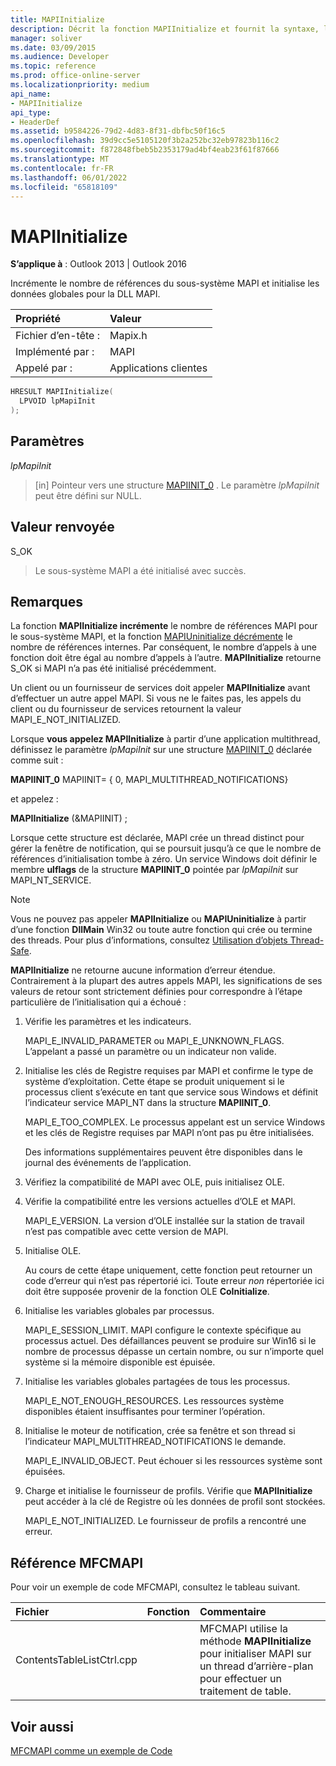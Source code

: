 ```yaml
---
title: MAPIInitialize
description: Décrit la fonction MAPIInitialize et fournit la syntaxe, les paramètres, les remarques et les références MFCMAPI.
manager: soliver
ms.date: 03/09/2015
ms.audience: Developer
ms.topic: reference
ms.prod: office-online-server
ms.localizationpriority: medium
api_name:
- MAPIInitialize
api_type:
- HeaderDef
ms.assetid: b9584226-79d2-4d83-8f31-dbfbc50f16c5
ms.openlocfilehash: 39d9cc5e5105120f3b2a252bc32eb97823b116c2
ms.sourcegitcommit: f872848fbeb5b2353179ad4bf4eab23f61f87666
ms.translationtype: MT
ms.contentlocale: fr-FR
ms.lasthandoff: 06/01/2022
ms.locfileid: "65818109"
---
```

# <a name="mapiinitialize"></a>MAPIInitialize

  
  
**S’applique à** : Outlook 2013 | Outlook 2016 
  
Incrémente le nombre de références du sous-système MAPI et initialise les données globales pour la DLL MAPI. 
  
|Propriété |Valeur |
|:-----|:-----|
|Fichier d’en-tête :  <br/> |Mapix.h  <br/> |
|Implémenté par :  <br/> |MAPI  <br/> |
|Appelé par :  <br/> |Applications clientes  <br/> |
   
```cpp
HRESULT MAPIInitialize(
  LPVOID lpMapiInit
);
```

## <a name="parameters"></a>Paramètres

 _lpMapiInit_
  
> [in] Pointeur vers une structure [MAPIINIT_0](mapiinit_0.md) . Le paramètre  _lpMapiInit_ peut être défini sur NULL. 
    
## <a name="return-value"></a>Valeur renvoyée

S_OK 
  
> Le sous-système MAPI a été initialisé avec succès.
    
## <a name="remarks"></a>Remarques

La fonction **MAPIInitialize incrémente** le nombre de références MAPI pour le sous-système MAPI, et la fonction [MAPIUninitialize décrémente](mapiuninitialize.md) le nombre de références internes. Par conséquent, le nombre d’appels à une fonction doit être égal au nombre d’appels à l’autre. **MAPIInitialize** retourne S_OK si MAPI n’a pas été initialisé précédemment. 
  
Un client ou un fournisseur de services doit appeler **MAPIInitialize** avant d’effectuer un autre appel MAPI. Si vous ne le faites pas, les appels du client ou du fournisseur de services retournent la valeur MAPI_E_NOT_INITIALIZED. 
  
Lorsque **vous appelez MAPIInitialize** à partir d’une application multithread, définissez le paramètre  _lpMapiInit_ sur une structure [MAPIINIT_0](mapiinit_0.md) déclarée comme suit : 
  
 **MAPIINIT_0** MAPIINIT= { 0, MAPI_MULTITHREAD_NOTIFICATIONS} 
  
et appelez : 
  
 **MAPIInitialize** (&amp;MAPIINIT) ; 
  
Lorsque cette structure est déclarée, MAPI crée un thread distinct pour gérer la fenêtre de notification, qui se poursuit jusqu’à ce que le nombre de références d’initialisation tombe à zéro. Un service Windows doit définir le membre **ulflags** de la structure **MAPIINIT_0** pointée par _lpMapiInit_ sur MAPI_NT_SERVICE. 
  
> [!NOTE]
> Vous ne pouvez pas appeler **MAPIInitialize** ou **MAPIUninitialize** à partir d’une fonction **DllMain** Win32 ou toute autre fonction qui crée ou termine des threads. Pour plus d’informations, consultez [Utilisation d’objets Thread-Safe](using-thread-safe-objects.md). 
  
 **MAPIInitialize** ne retourne aucune information d’erreur étendue. Contrairement à la plupart des autres appels MAPI, les significations de ses valeurs de retour sont strictement définies pour correspondre à l’étape particulière de l’initialisation qui a échoué : 
  
1. Vérifie les paramètres et les indicateurs.
    
    MAPI_E_INVALID_PARAMETER ou MAPI_E_UNKNOWN_FLAGS. L’appelant a passé un paramètre ou un indicateur non valide.
    
2. Initialise les clés de Registre requises par MAPI et confirme le type de système d’exploitation. Cette étape se produit uniquement si le processus client s’exécute en tant que service sous Windows et définit l’indicateur service MAPI_NT dans la structure **MAPIINIT_0**. 
    
    MAPI_E_TOO_COMPLEX. Le processus appelant est un service Windows et les clés de Registre requises par MAPI n’ont pas pu être initialisées. 
    
    Des informations supplémentaires peuvent être disponibles dans le journal des événements de l’application.
    
3. Vérifiez la compatibilité de MAPI avec OLE, puis initialisez OLE.
    
1. Vérifie la compatibilité entre les versions actuelles d’OLE et MAPI. 
    
    MAPI_E_VERSION. La version d’OLE installée sur la station de travail n’est pas compatible avec cette version de MAPI.
    
2. Initialise OLE. 
    
    Au cours de cette étape uniquement, cette fonction peut retourner un code d’erreur qui n’est pas répertorié ici. Toute erreur  _non_ répertoriée ici doit être supposée provenir de la fonction OLE **CoInitialize**.
    
4. Initialise les variables globales par processus.
    
    MAPI_E_SESSION_LIMIT. MAPI configure le contexte spécifique au processus actuel. Des défaillances peuvent se produire sur Win16 si le nombre de processus dépasse un certain nombre, ou sur n’importe quel système si la mémoire disponible est épuisée.
    
5. Initialise les variables globales partagées de tous les processus.
    
    MAPI_E_NOT_ENOUGH_RESOURCES. Les ressources système disponibles étaient insuffisantes pour terminer l’opération.
    
6. Initialise le moteur de notification, crée sa fenêtre et son thread si l’indicateur MAPI_MULTITHREAD_NOTIFICATIONS le demande. 
    
    MAPI_E_INVALID_OBJECT. Peut échouer si les ressources système sont épuisées. 
    
7. Charge et initialise le fournisseur de profils. Vérifie que **MAPIInitialize** peut accéder à la clé de Registre où les données de profil sont stockées. 
    
    MAPI_E_NOT_INITIALIZED. Le fournisseur de profils a rencontré une erreur. 
    
## <a name="mfcmapi-reference"></a>Référence MFCMAPI

Pour voir un exemple de code MFCMAPI, consultez le tableau suivant.
  
|**Fichier**|**Fonction**|**Commentaire**|
|:-----|:-----|:-----|
|ContentsTableListCtrl.cpp  <br/> ||MFCMAPI utilise la méthode **MAPIInitialize** pour initialiser MAPI sur un thread d’arrière-plan pour effectuer un traitement de table. |
   
## <a name="see-also"></a>Voir aussi



[MFCMAPI comme un exemple de Code](mfcmapi-as-a-code-sample.md)


